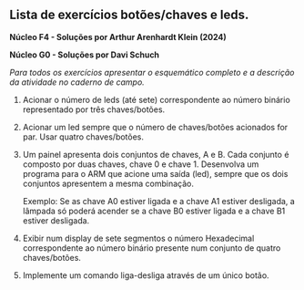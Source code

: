 ## Lista de exercícios botões/chaves e leds.
**Núcleo F4 - Soluções por Arthur Arenhardt Klein (2024)**

**Núcleo G0 - Soluções por Davi Schuch**

*Para todos os exercícios apresentar o esquemático completo e a descrição da atividade no caderno de campo.*

1. Acionar o número de leds (até sete) correspondente ao número binário representado por três chaves/botões.

2. Acionar um led sempre que o número de chaves/botões acionados for par. Usar quatro chaves/botões.

3. Um painel apresenta dois conjuntos de chaves, A e B. Cada conjunto é composto por duas chaves, chave 0 e chave 1. Desenvolva um programa para o ARM que acione uma saída (led), sempre que os dois conjuntos apresentem a mesma combinação.

    Exemplo: Se as chave A0 estiver ligada e a chave A1 estiver desligada, a lâmpada só poderá acender se a chave B0 estiver ligada e a chave B1 estiver desligada.

4. Exibir num display de sete segmentos o número Hexadecimal correspondente ao número binário presente num conjunto de quatro chaves/botões.

5. Implemente um comando liga-desliga através de um único botão.